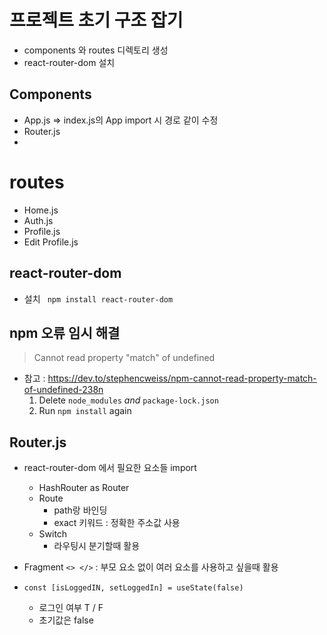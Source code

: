 # 프로젝트 초기 구조 잡기

- components 와 routes 디렉토리 생성
- react-router-dom 설치

## Components

- App.js => index.js의 App import 시 경로 같이 수정
- Router.js
- 

# routes

- Home.js
- Auth.js
- Profile.js
- Edit Profile.js



## react-router-dom

- 설치 ` npm install react-router-dom`



## npm 오류 임시 해결

> Cannot read property "match" of undefined

- 참고 : https://dev.to/stephencweiss/npm-cannot-read-property-match-of-undefined-238n
  1. Delete `node_modules` *and* `package-lock.json`
  2. Run `npm install` again



## Router.js

- react-router-dom 에서 필요한 요소들 import
  - HashRouter as Router
  - Route
    - path랑 바인딩
    - exact 키워드 : 정확한 주소값 사용
  - Switch
    - 라우팅시 분기할때 활용

- Fragment `<> </>`  : 부모 요소 없이 여러 요소를 사용하고 싶을때 활용
- `const [isLoggedIN, setLoggedIn] = useState(false)`
  - 로그인 여부 T / F
  - 초기값은 false